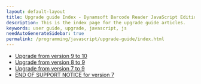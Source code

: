 ```yaml
---
layout: default-layout
title: Upgrade guide Index - Dynamsoft Barcode Reader JavaScript Edition
description: This is the index page for the upgrade guide articles.
keywords: user guide, upgrade, javascript, js
needAutoGenerateSidebar: true
permalink: /programming/javascript/upgrade-guide/index.html
---
```


* [Upgrade from version 9 to 10](./9to10.md)
* [Upgrade from version 8 to 9](./8to9.md)
* [Upgrade from version 7 to 9](./7to9.md)
* [END OF SUPPORT NOTICE for version 7](./7-notice.md)
